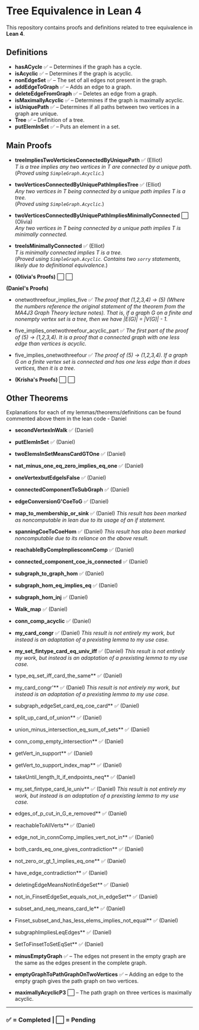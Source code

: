 # Tree Equivalence in Lean 4

This repository contains proofs and definitions related to tree equivalence in **Lean 4**.

## Definitions

- **hasACycle** ✅ – Determines if the graph has a cycle.
- **isAcyclic** ✅ – Determines if the graph is acyclic.
- **nonEdgeSet** ✅ – The set of all edges not present in the graph.
- **addEdgeToGraph** ✅ – Adds an edge to a graph.
- **deleteEdgeFromGraph** ✅ – Deletes an edge from a graph.
- **isMaximallyAcyclic** ✅ – Determines if the graph is maximally acyclic.
- **isUniquePath** ✅ – Determines if all paths between two vertices in a graph are unique.
- **Tree** ✅ – Definition of a tree.
- **putElemInSet** ✅ – Puts an element in a set.

## Main Proofs

- **treeImpliesTwoVerticiesConnectedByUniquePath** ✅ (Elliot)  
  _T is a tree implies any two vertices in T are connected by a unique path._  
  (_Proved using `SimpleGraph.Acyclic`._)

- **twoVerticesConnectedByUniquePathImpliesTree** ✅ (Elliot)  
  _Any two vertices in T being connected by a unique path implies T is a tree._  
  (_Proved using `SimpleGraph.Acyclic`._)

- **twoVerticesConnectedByUniquePathImpliesMinimallyConnected** ⬜ (Olivia)  
  _Any two vertices in T being connected by a unique path implies T is minimally connected._

- **treeIsMinimallyConnected** ✅ (Elliot)  
  _T is minimally connected implies T is a tree._  
  (_Proved using `SimpleGraph.Acyclic`. Contains two `sorry` statements, likely due to definitional equivalence._)

- **(Olivia's Proofs)** ⬜ ⬜

**(Daniel's Proofs)**
- onetwothreefour_implies_five ✅
  _The proof that (1,2,3,4) → (5) (Where the numbers reference the original statement of the theorem from the MA4J3 Graph Theory lecture notes). That is, if a graph G on a finite and nonempty vertex set is a tree, then we have |E(G)| = |V(G)| - 1._
- five_implies_onetwothreefour_acyclic_part ✅
  _The first part of the proof of (5) → (1,2,3,4). It is a proof that a connected graph with one less edge than vertices is acyclic._
- five_implies_onetwothreefour ✅
  _The proof of (5) → (1,2,3,4). If a graph G on a finite vertex set is connected and has one less edge than it does vertices, then it is a tree._


- **(Krisha's Proofs)** ⬜ ⬜

## Other Theorems

Explanations for each of my lemmas/theorems/definitions can be found commented above them in the lean code - Daniel
- **secondVertexInWalk** ✅ (Daniel)
- **putElemInSet** ✅ (Daniel)
- **twoElemsInSetMeansCardGTOne** ✅ (Daniel)
- **nat_minus_one_eq_zero_implies_eq_one** ✅ (Daniel)
- **oneVertexbutEdgeIsFalse** ✅ (Daniel)
- **connectedComponentToSubGraph** ✅ (Daniel)
- **edgeConversionG'CoeToG** ✅ (Daniel)
- **map_to_membership_or_sink** ✅ (Daniel)
  _This result has been marked as noncomputable in lean due to its usage of an if statement._
- **spanningCoeToCoeHom** ✅  (Daniel)
  _This result has also been marked noncomputable due to its reliance on the above result._
- **reachableByCompImpliesconnComp** ✅ (Daniel)
- **connected_component_coe_is_connected** ✅ (Daniel)
- **subgraph_to_graph_hom** ✅ (Daniel)
- **subgraph_hom_eq_implies_eq** ✅ (Daniel)
- **subgraph_hom_inj** ✅ (Daniel)
- **Walk_map** ✅ (Daniel)
- **conn_comp_acyclic** ✅ (Daniel)
- **my_card_congr** ✅ (Daniel)
  _This result is not entirely my work, but instead is an adaptation of a prexisting lemma to my use case._
- **my_set_fintype_card_eq_univ_iff** ✅ (Daniel)
  _This result is not entirely my work, but instead is an adaptation of a prexisting lemma to my use case._
- type_eq_set_iff_card_the_same** ✅ (Daniel)
- my_card_congr'** ✅ (Daniel)
  _This result is not entirely my work, but instead is an adaptation of a prexisting lemma to my use case._
- subgraph_edgeSet_card_eq_coe_card** ✅ (Daniel)
- split_up_card_of_union** ✅ (Daniel)
- union_minus_intersection_eq_sum_of_sets** ✅ (Daniel)
- conn_comp_empty_intersection** ✅ (Daniel)
- getVert_in_support** ✅ (Daniel)
- getVert_to_support_index_map** ✅ (Daniel)
- takeUntil_length_lt_if_endpoints_neq** ✅ (Daniel)
- my_set_fintype_card_le_univ** ✅ (Daniel)
  _This result is not entirely my work, but instead is an adaptation of a prexisting lemma to my use case._
- edges_of_p_cut_in_G_e_removed** ✅ (Daniel)
- reachableToAllVerts** ✅ (Daniel)
- edge_not_in_connComp_implies_vert_not_in** ✅ (Daniel)
- both_cards_eq_one_gives_contradiction** ✅ (Daniel)
- not_zero_or_gt_1_implies_eq_one** ✅ (Daniel)
- have_edge_contradiction** ✅ (Daniel)
- deletingEdgeMeansNotInEdgeSet** ✅ (Daniel)
- not_in_FinsetEdgeSet_equals_not_in_edgeSet** ✅ (Daniel)
- subset_and_neq_means_card_le** ✅ (Daniel)
- Finset_subset_and_has_less_elems_implies_not_equal** ✅ (Daniel)
- subgraphImpliesLeqEdges** ✅ (Daniel)
- SetToFinsetToSetEqSet** ✅ (Daniel)

- **minusEmptyGraph** ✅ – The edges not present in the empty graph are the same as the edges present in the complete graph.
- **emptyGraphToPathGraphOnTwoVertices** ✅ – Adding an edge to the empty graph gives the path graph on two vertices.
- **maximallyAcyclicP3** ⬜ – The path graph on three vertices is maximally acyclic.

---

### ✅ = Completed | ⬜ = Pending
